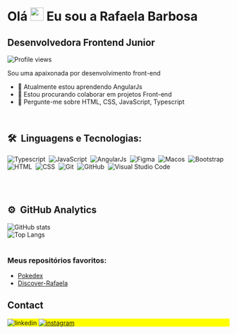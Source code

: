 <h1 align="left">Olá <img src="https://gist.githubusercontent.com/arunprakashpj/48aa20057048b46c6f9ba9d114a8b76f/raw/69a9d496f651091a509ea8d9913c4aef5c419afb/Hi.gif" height="30px"> Eu sou a Rafaela Barbosa</h1>
<h2>Desenvolvedora Frontend Junior</h2>
<p align="left"> 
<img src="https://komarev.com/ghpvc/?username=zLordelo&color=green" alt="Profile views" /></p>

<p align="left">Sou uma apaixonada por desenvolvimento front-end </p>


- 🌱 Atualmente estou aprendendo AngularJs
- 👯 Estou procurando colaborar em projetos Front-end
- 💬 Pergunte-me sobre HTML, CSS, JavaScript, Typescript
<br>

## 🛠 &nbsp;Linguagens e Tecnologias:

![Typescript](https://img.shields.io/badge/-Typescript-05122A?style=flat&logo=Typescript)&nbsp;
![JavaScript](https://img.shields.io/badge/-JavaScript-05122A?style=flat&logo=javascript)&nbsp;
![AngularJs](https://img.shields.io/badge/-AngularJs-05122A?style=flat&logo=AngulaJs)&nbsp;
![Figma](https://img.shields.io/badge/-Figma-05122A?style=flat&logo=Figma)&nbsp;
![Macos](https://img.shields.io/badge/-Macos-05122A?style=flat&logo=Macos)&nbsp;
![Bootstrap](https://img.shields.io/badge/-Bootstrap-05122A?style=flat&logo=Bootstrap)&nbsp;
![HTML](https://img.shields.io/badge/-HTML-05122A?style=flat&logo=HTML5)&nbsp;
![CSS](https://img.shields.io/badge/-CSS-05122A?style=flat&logo=CSS3&logoColor=1572B6)&nbsp;
![Git](https://img.shields.io/badge/-Git-05122A?style=flat&logo=git)&nbsp;
![GitHub](https://img.shields.io/badge/-GitHub-05122A?style=flat&logo=github)&nbsp;
![Visual Studio Code](https://img.shields.io/badge/-Visual%20Studio%20Code-05122A?style=flat&logo=visual-studio-code&logoColor=007ACC)&nbsp;

<br><br>

## ⚙️ &nbsp;GitHub Analytics

![GitHub stats](https://github-readme-stats.vercel.app/api?username=Rafaela3613&show_icons=true&theme=radical)
<br>![Top Langs](https://github-readme-stats.vercel.app/api/top-langs?username=Rafaela3613&&layout=compact&langs_count=8&card_width=320&theme=radical)
<br><br>

### Meus repositórios favoritos:

- [Pokedex](https://github.com/Rafaela3613/pokedex.gitb-skills)
- [Discover-Rafaela](https://github.com/Rafaela3613/Discover-Rafaela.git)

## Contact

<p align="left" style="background:yellow">
<target="_blank">
  <img align="center" src="https://img.shields.io/badge/LinkedIn-0077B5?style=for-the-badge&logo=linkedin&logoColor=white)](https://www.linkedin.com/in/rafaela-barbosa-248043294/)" alt="linkedin"/>
</a>
<a href= target="_blank">
 <img align="center" src="https://img.shields.io/badge/Instagram-E4405F?style=for-the-badge&logo=instagram&logoColor=white)](https://www.instagram.com/rafaela.r.barbosa_/" alt="instagram"/>
</a>
</p>


